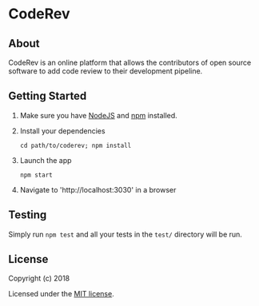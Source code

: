 # CodeRev

>

## About

CodeRev is an online platform that allows the contributors of open source software to add code review to their development pipeline.

## Getting Started

1. Make sure you have [NodeJS](https://nodejs.org/) and [npm](https://www.npmjs.com/) installed.
2. Install your dependencies

    ```
    cd path/to/coderev; npm install
    ```

3. Launch the app

    ```
    npm start
    ```

4. Navigate to 'http://localhost:3030' in a browser


## Testing

Simply run `npm test` and all your tests in the `test/` directory will be run.

## License

Copyright (c) 2018

Licensed under the [MIT license](LICENSE).
